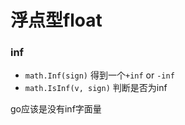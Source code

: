 



# 浮点型float



### inf

* `math.Inf(sign)` 得到一个`+inf` or `-inf`
* `math.IsInf(v, sign)` 判断是否为inf

go应该是没有inf字面量